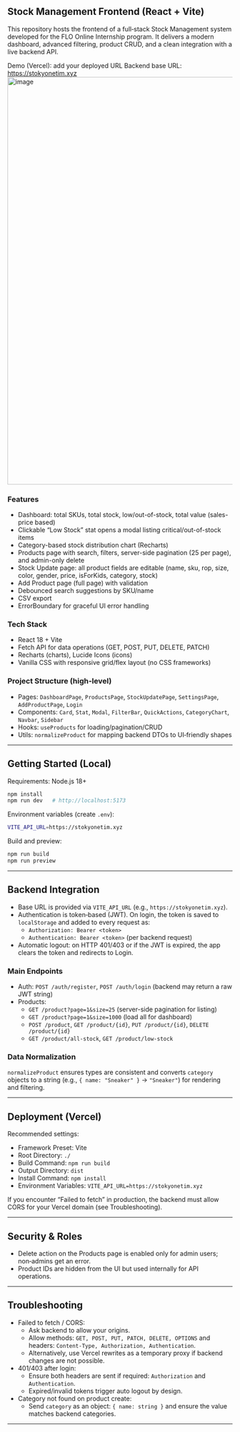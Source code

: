 ## Stock Management Frontend (React + Vite)

This repository hosts the frontend of a full‑stack Stock Management system developed for the FLO Online Internship program. It delivers a modern dashboard, advanced filtering, product CRUD, and a clean integration with a live backend API.

Demo (Vercel): add your deployed URL
Backend base URL: https://stokyonetim.xyz
<img width="1898" height="913" alt="image" src="https://github.com/user-attachments/assets/8e0172ba-35e6-460a-80cb-ca84b5c05248" />


### Features
- Dashboard: total SKUs, total stock, low/out-of-stock, total value (sales-price based)
- Clickable “Low Stock” stat opens a modal listing critical/out-of-stock items
- Category-based stock distribution chart (Recharts)
- Products page with search, filters, server-side pagination (25 per page), and admin-only delete
- Stock Update page: all product fields are editable (name, sku, rop, size, color, gender, price, isForKids, category, stock)
- Add Product page (full page) with validation
- Debounced search suggestions by SKU/name
- CSV export
- ErrorBoundary for graceful UI error handling

### Tech Stack
- React 18 + Vite
- Fetch API for data operations (GET, POST, PUT, DELETE, PATCH)
- Recharts (charts), Lucide Icons (icons)
- Vanilla CSS with responsive grid/flex layout (no CSS frameworks)

### Project Structure (high-level)
- Pages: `DashboardPage`, `ProductsPage`, `StockUpdatePage`, `SettingsPage`, `AddProductPage`, `Login`
- Components: `Card`, `Stat`, `Modal`, `FilterBar`, `QuickActions`, `CategoryChart`, `Navbar`, `Sidebar`
- Hooks: `useProducts` for loading/pagination/CRUD
- Utils: `normalizeProduct` for mapping backend DTOs to UI‑friendly shapes

---

## Getting Started (Local)
Requirements: Node.js 18+

```bash
npm install
npm run dev   # http://localhost:5173
```

Environment variables (create `.env`):
```bash
VITE_API_URL=https://stokyonetim.xyz
```

Build and preview:
```bash
npm run build
npm run preview
```

---

## Backend Integration
- Base URL is provided via `VITE_API_URL` (e.g., `https://stokyonetim.xyz`).
- Authentication is token‑based (JWT). On login, the token is saved to `localStorage` and added to every request as:
  - `Authorization: Bearer <token>`
  - `Authentication: Bearer <token>` (per backend request)
- Automatic logout: on HTTP 401/403 or if the JWT is expired, the app clears the token and redirects to Login.

### Main Endpoints
- Auth: `POST /auth/register`, `POST /auth/login` (backend may return a raw JWT string)
- Products:
  - `GET /product?page=1&size=25` (server-side pagination for listing)
  - `GET /product?page=1&size=1000` (load all for dashboard)
  - `POST /product`, `GET /product/{id}`, `PUT /product/{id}`, `DELETE /product/{id}`
  - `GET /product/all-stock`, `GET /product/low-stock`

### Data Normalization
`normalizeProduct` ensures types are consistent and converts `category` objects to a string (e.g., `{ name: "Sneaker" }` → `"Sneaker"`) for rendering and filtering.

---

## Deployment (Vercel)
Recommended settings:
- Framework Preset: Vite
- Root Directory: `./`
- Build Command: `npm run build`
- Output Directory: `dist`
- Install Command: `npm install`
- Environment Variables: `VITE_API_URL=https://stokyonetim.xyz`

If you encounter “Failed to fetch” in production, the backend must allow CORS for your Vercel domain (see Troubleshooting).

---

## Security & Roles
- Delete action on the Products page is enabled only for admin users; non‑admins get an error.
- Product IDs are hidden from the UI but used internally for API operations.

---

## Troubleshooting
- Failed to fetch / CORS:
  - Ask backend to allow your origins.
  - Allow methods: `GET, POST, PUT, PATCH, DELETE, OPTIONS` and headers: `Content-Type, Authorization, Authentication`.
  - Alternatively, use Vercel rewrites as a temporary proxy if backend changes are not possible.
- 401/403 after login:
  - Ensure both headers are sent if required: `Authorization` and `Authentication`.
  - Expired/invalid tokens trigger auto logout by design.
- Category not found on product create:
  - Send `category` as an object: `{ name: string }` and ensure the value matches backend categories.

---

